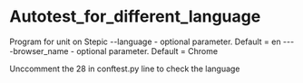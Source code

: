 # Autotest_for_different_language
Program for unit on Stepic
--language - optional parameter. Default = en
----browser_name - optional parameter. Default = Chrome

Unccomment the 28 in conftest.py line to check the language
